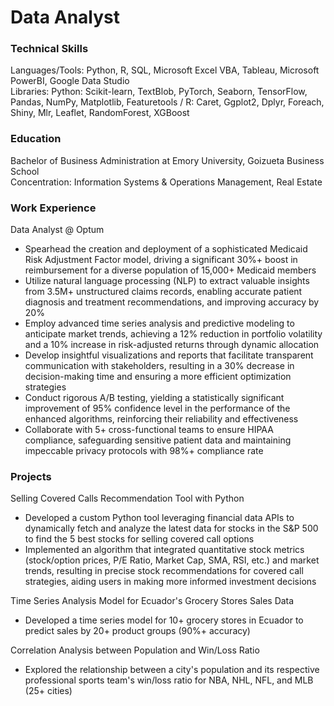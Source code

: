 # Data Analyst

### Technical Skills
Languages/Tools: Python, R, SQL, Microsoft Excel VBA, Tableau, Microsoft PowerBI, Google Data Studio  
Libraries: Python: Scikit-learn, TextBlob, PyTorch, Seaborn, TensorFlow, Pandas, NumPy, Matplotlib, Featuretools / R: Caret, Ggplot2, Dplyr, Foreach, Shiny, Mlr, Leaflet, RandomForest, XGBoost

### Education
Bachelor of Business Administration at Emory University, Goizueta Business School  
Concentration: Information Systems & Operations Management, Real Estate 

### Work Experience 
Data Analyst @ Optum
- Spearhead the creation and deployment of a sophisticated Medicaid Risk Adjustment Factor model, driving a significant 30%+ boost in reimbursement for a diverse population of 15,000+ Medicaid members
- Utilize natural language processing (NLP) to extract valuable insights from 3.5M+ unstructured claims records, enabling accurate patient diagnosis and treatment recommendations, and improving accuracy by 20%
- Employ advanced time series analysis and predictive modeling to anticipate market trends, achieving a 12% reduction in portfolio volatility and a 10% increase in risk-adjusted returns through dynamic allocation
- Develop insightful visualizations and reports that facilitate transparent communication with stakeholders, resulting in a 30% decrease in decision-making time and ensuring a more efficient optimization strategies
- Conduct rigorous A/B testing, yielding a statistically significant improvement of 95% confidence level in the performance of the enhanced algorithms, reinforcing their reliability and effectiveness
- Collaborate with 5+ cross-functional teams to ensure HIPAA compliance, safeguarding sensitive patient data and maintaining impeccable privacy protocols with 98%+ compliance rate

### Projects 
Selling Covered Calls Recommendation Tool with Python
- Developed a custom Python tool leveraging financial data APIs to dynamically fetch and analyze the latest data for stocks in the S&P 500 to find the 5 best stocks for selling covered call options
- Implemented an algorithm that integrated quantitative stock metrics (stock/option prices, P/E Ratio, Market Cap, SMA, RSI, etc.) and market trends, resulting in precise stock recommendations for covered call strategies, aiding users in making more informed investment decisions

Time Series Analysis Model for Ecuador's Grocery Stores Sales Data
- Developed a time series model for 10+ grocery stores in Ecuador to predict sales by 20+ product groups (90%+ accuracy)

Correlation Analysis between Population and Win/Loss Ratio
- Explored the relationship between a city's population and its respective professional sports team's win/loss ratio for NBA, NHL, NFL, and MLB (25+ cities)
